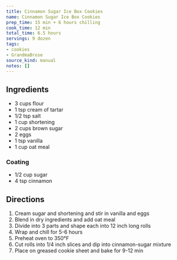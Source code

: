 ```yaml
---
title: Cinnamon Sugar Ice Box Cookies
name: Cinnamon Sugar Ice Box Cookies
prep_time: 15 min + 6 hours chilling
cook_time: 12 min
total_time: 6.5 hours
servings: 9 dozen
tags:
- cookies
- GrandmaBrose
source_kind: manual
notes: []
---
```


## Ingredients
- 3 cups flour
- 1 tsp cream of tartar
- 1/2 tsp salt
- 1 cup shortening
- 2 cups brown sugar
- 2 eggs
- 1 tsp vanilla
- 1 cup oat meal

### Coating
- 1/2 cup sugar
- 4 tsp cinnamon


## Directions
1. Cream sugar and shortening and stir in vanilla and eggs
2. Blend in dry ingredients and add oat meal
3. Divide into 3 parts and shape each into 12 inch long rolls
4. Wrap and chill for 5-6 hours
5. Preheat oven to 350°F
6. Cut rolls into 1/4 inch slices and dip into cinnamon-sugar mixture
7. Place on greased cookie sheet and bake for 9-12 min
